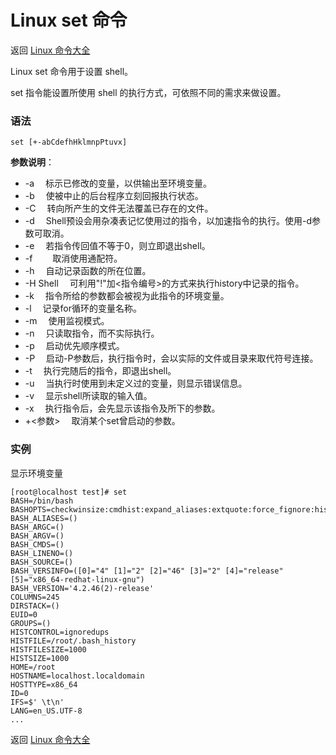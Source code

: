 # Linux set 命令

返回 [Linux 命令大全](https://ahuang007.github.com/Linux-Command)

Linux set 命令用于设置 shell。

set 指令能设置所使用 shell 的执行方式，可依照不同的需求来做设置。

### 语法

```
set [+-abCdefhHklmnpPtuvx]
```

**参数说明**：

- -a 　标示已修改的变量，以供输出至环境变量。
- -b 　使被中止的后台程序立刻回报执行状态。
- -C 　转向所产生的文件无法覆盖已存在的文件。
- -d 　Shell预设会用杂凑表记忆使用过的指令，以加速指令的执行。使用-d参数可取消。
- -e 　若指令传回值不等于0，则立即退出shell。
- -f　 　取消使用通配符。
- -h 　自动记录函数的所在位置。
- -H Shell 　可利用"!"加<指令编号>的方式来执行history中记录的指令。
- -k 　指令所给的参数都会被视为此指令的环境变量。
- -l 　记录for循环的变量名称。
- -m 　使用监视模式。
- -n 　只读取指令，而不实际执行。
- -p 　启动优先顺序模式。
- -P 　启动-P参数后，执行指令时，会以实际的文件或目录来取代符号连接。
- -t 　执行完随后的指令，即退出shell。
- -u 　当执行时使用到未定义过的变量，则显示错误信息。
- -v 　显示shell所读取的输入值。
- -x 　执行指令后，会先显示该指令及所下的参数。
- +<参数> 　取消某个set曾启动的参数。

### 实例

显示环境变量

```
[root@localhost test]# set
BASH=/bin/bash
BASHOPTS=checkwinsize:cmdhist:expand_aliases:extquote:force_fignore:histappend:hostcomplete:interactive_comments:login_shell:progcomp:promptvars:sourcepath
BASH_ALIASES=()
BASH_ARGC=()
BASH_ARGV=()
BASH_CMDS=()
BASH_LINENO=()
BASH_SOURCE=()
BASH_VERSINFO=([0]="4" [1]="2" [2]="46" [3]="2" [4]="release" [5]="x86_64-redhat-linux-gnu")
BASH_VERSION='4.2.46(2)-release'
COLUMNS=245
DIRSTACK=()
EUID=0
GROUPS=()
HISTCONTROL=ignoredups
HISTFILE=/root/.bash_history
HISTFILESIZE=1000
HISTSIZE=1000
HOME=/root
HOSTNAME=localhost.localdomain
HOSTTYPE=x86_64
ID=0
IFS=$' \t\n'
LANG=en_US.UTF-8
...
```

返回 [Linux 命令大全](https://ahuang007.github.com/Linux-Command)